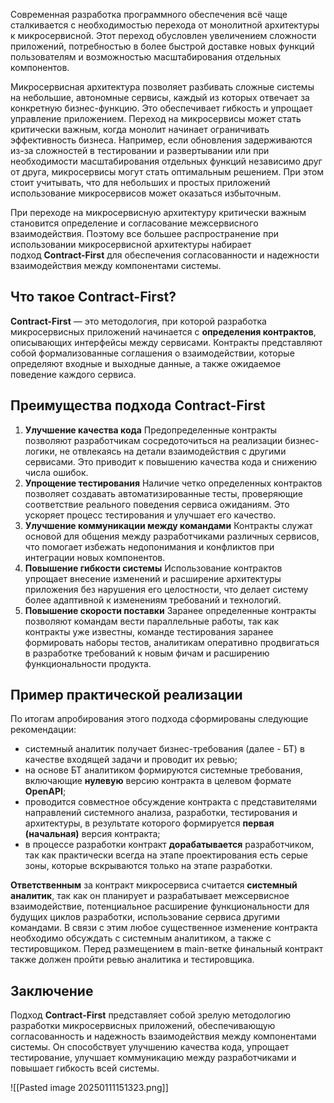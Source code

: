 Современная разработка программного обеспечения всё чаще сталкивается с необходимостью перехода от монолитной архитектуры к микросервисной. Этот переход обусловлен увеличением сложности приложений, потребностью в более быстрой доставке новых функций пользователям и возможностью масштабирования отдельных компонентов. 

Микросервисная архитектура позволяет разбивать сложные системы на небольшие, автономные сервисы, каждый из которых отвечает за конкретную бизнес-функцию. Это обеспечивает гибкость и упрощает управление приложением. Переход на микросервисы может стать критически важным, когда монолит начинает ограничивать эффективность бизнеса. Например, если обновления задерживаются из-за сложностей в тестировании и развертывании или при необходимости масштабирования отдельных функций независимо друг от друга, микросервисы могут стать оптимальным решением. При этом стоит учитывать, что для небольших и простых приложений использование микросервисов может оказаться избыточным.

При переходе на микросервисную архитектуру критически важным становится определение и согласование межсервисного взаимодействия. Поэтому все большее распространение при использовании микросервисной архитектуры набирает подход **Contract-First** для обеспечения согласованности и надежности взаимодействия между компонентами системы.

## Что такое Contract-First?

**Contract-First** — это методология, при которой разработка микросервисных приложений начинается с **определения контрактов**, описывающих интерфейсы между сервисами. Контракты представляют собой формализованные соглашения о взаимодействии, которые определяют входные и выходные данные, а также ожидаемое поведение каждого сервиса.

## Преимущества подхода Contract-First

1. **Улучшение качества кода**
   Предопределенные контракты позволяют разработчикам сосредоточиться на реализации бизнес-логики, не отвлекаясь на детали взаимодействия с другими сервисами. Это приводит к повышению качества кода и снижению числа ошибок.
2. **Упрощение тестирования**
   Наличие четко определенных контрактов позволяет создавать автоматизированные тесты, проверяющие соответствие реального поведения сервиса ожиданиям. Это ускоряет процесс тестирования и улучшает его качество.
3. **Улучшение коммуникации между командами**
   Контракты служат основой для общения между разработчиками различных сервисов, что помогает избежать недопонимания и конфликтов при интеграции новых компонентов.
4. **Повышение гибкости системы**
   Использование контрактов упрощает внесение изменений и расширение архитектуры приложения без нарушения его целостности, что делает систему более адаптивной к изменениям требований и технологий.
5. **Повышение скорости поставки**
   Заранее определенные контракты позволяют командам вести параллельные работы, так как контракты уже известны, команде тестирования заранее формировать наборы тестов, аналитикам оперативно продвигаться в разработке требований к новым фичам и расширению функциональности продукта.

## Пример практической реализации
По итогам апробирования этого подхода сформированы следующие рекомендации:
- системный аналитик получает бизнес-требования (далее - БТ) в качестве входящей задачи и проводит их ревью;
- на основе БТ аналитиком формируются системные требования, включающие **нулевую** версию контракта в целевом формате **OpenAPI**;
- проводится совместное обсуждение контракта с представителями направлений системного анализа, разработки, тестирования и  архитектуры, в результате которого формируется **первая (начальная)** версия контракта;
- в процессе разработки контракт **дорабатывается** разработчиком, так как практически всегда на этапе проектирования есть серые зоны, которые вскрываются только на этапе разработки.

**Ответственным** за контракт микросервиса считается **системный аналитик**, так как он планирует и разрабатывает межсервисное взаимодействие, потенциальное расширение функциональности для будущих циклов разработки, использование сервиса другими командами. В связи с этим любое существенное изменение контракта необходимо обсуждать с системным аналитиком, а также с тестировщиком. Перед размещением в main-ветке финальный контракт также должен пройти ревью аналитика и тестировщика.

## Заключение

Подход **Contract-First** представляет собой зрелую методологию разработки микросервисных приложений, обеспечивающую согласованность и надежность взаимодействия между компонентами системы. Он способствует улучшению качества кода, упрощает тестирование, улучшает коммуникацию между разработчиками и повышает гибкость всей системы.

![[Pasted image 20250111151323.png]]
